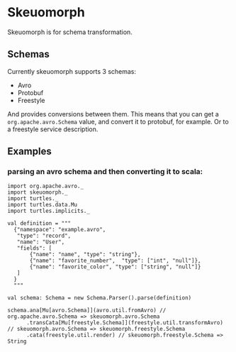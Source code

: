 # Skeuomorph

Skeuomorph is for schema transformation.

## Schemas

Currently skeuomorph supports 3 schemas:
- Avro
- Protobuf
- Freestyle

And provides conversions between them.  This means that you can get a
`org.apache.avro.Schema` value, and convert it to protobuf, for
example.  Or to a freestyle service description.

## Examples

### parsing an avro schema and then converting it to scala:

```tut
import org.apache.avro._
import skeuomorph._
import turtles._
import turtles.data.Mu
import turtles.implicits._

val definition = """
  {"namespace": "example.avro",
   "type": "record",
   "name": "User",
   "fields": [
       {"name": "name", "type": "string"},
       {"name": "favorite_number",  "type": ["int", "null"]},
       {"name": "favorite_color", "type": ["string", "null"]}
   ]
  }
  """

val schema: Schema = new Schema.Parser().parse(definition)

schema.ana[Mu[avro.Schema]](avro.util.fromAvro) // org.apache.avro.Schema => skeuomorph.avro.Schema
      .transCata[Mu[freestyle.Schema]](freestyle.util.transformAvro) // skeuomorph.avro.Schema => skeuomorph.freestyle.Schema
      .cata(freestyle.util.render) // skeuomorph.freestyle.Schema => String
```
